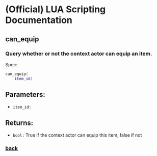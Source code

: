 
# (Official) LUA Scripting Documentation

## can_equip

### Query whether or not the context actor can equip an item.

Spec:
```lua
can_equip(
	item_id)
```
## Parameters:
- `item_id:` 
## Returns:
- `bool:` True if the context actor can equip this item, false if not
### [back](../other)
